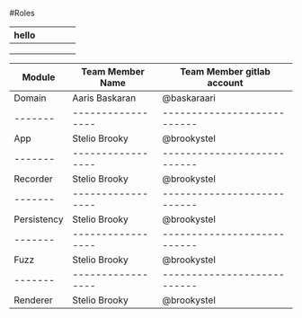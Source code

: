 #Roles

| hello |   |   |   |   |
|---|---|---|---|---|
|   |   |   |   |   |
|   |   |   |   |   |
|   |   |   |   |   |


Module | Team Member Name| Team Member gitlab account
-------|-----------------|---------------------------
Domain | Aaris Baskaran  | @baskaraari
-------|-----------------|---------------------------
App | Stelio Brooky  | @brookystel
-------|-----------------|---------------------------
Recorder | Stelio Brooky  | @brookystel
-------|-----------------|---------------------------
Persistency | Stelio Brooky  | @brookystel
-------|-----------------|---------------------------
Fuzz | Stelio Brooky  | @brookystel
-------|-----------------|---------------------------
Renderer | Stelio Brooky  | @brookystel